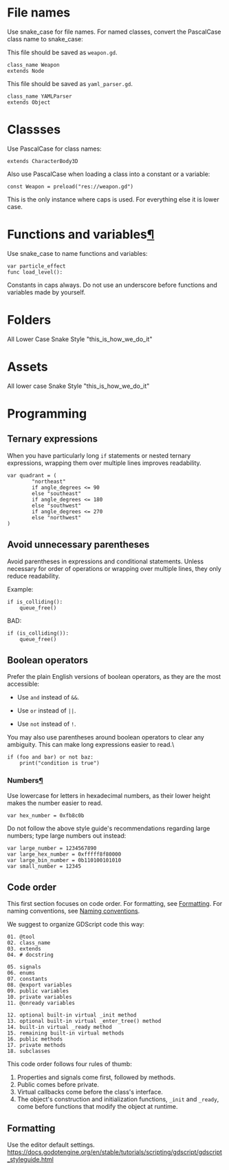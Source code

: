 
# File names

Use snake_case for file names. For named classes, convert the PascalCase class name to snake_case:

 This file should be saved as `weapon.gd`.
```
class_name Weapon
extends Node
```

 This file should be saved as `yaml_parser.gd`.
```
class_name YAMLParser
extends Object
```

# Classses

Use PascalCase for class names:
```
extends CharacterBody3D
```

Also use PascalCase when loading a class into a constant or a variable:
```
const Weapon = preload("res://weapon.gd")
```

This is the only instance where caps is used. For everything else it is lower case.
# Functions and variables[¶](https://docs.godotengine.org/en/stable/tutorials/scripting/gdscript/gdscript_styleguide.html#functions-and-variables "Permalink to this headline")

Use snake_case to name functions and variables:
```
var particle_effect
func load_level():
```

Constants in caps always.
Do not use an underscore before functions and variables made by yourself.

# Folders

All Lower Case
Snake Style "this_is_how_we_do_it"

# Assets

All lower case
Snake Style "this_is_how_we_do_it"
# Programming

## Ternary expressions

When you have particularly long `if` statements or nested ternary expressions, wrapping them over multiple lines improves readability.


```var angle_degrees = 135
var quadrant = (
		"northeast"
		if angle_degrees <= 90
		else "southeast"
		if angle_degrees <= 180
		else "southwest"
		if angle_degrees <= 270
		else "northwest"
)
```

## Avoid unnecessary parentheses

Avoid parentheses in expressions and conditional statements. Unless necessary for order of operations or wrapping over multiple lines, they only reduce readability.

Example:
```
if is_colliding():
	queue_free()
```

BAD:
```
if (is_colliding()):
	queue_free()
```

## Boolean operators

Prefer the plain English versions of boolean operators, as they are the most accessible:

- Use `and` instead of `&&`.
    
- Use `or` instead of `||`.
    
- Use `not` instead of `!`.

You may also use parentheses around boolean operators to clear any ambiguity. This can make long expressions easier to read.\

```
if (foo and bar) or not baz:
	print("condition is true")
```

### Numbers[¶](https://docs.godotengine.org/en/stable/tutorials/scripting/gdscript/gdscript_styleguide.html#numbers "Permalink to this headline")

Use lowercase for letters in hexadecimal numbers, as their lower height makes the number easier to read.

```
var hex_number = 0xfb8c0b
```

Do not follow the above style guide's recommendations regarding large numbers; type large numbers out instead:

```
var large_number = 1234567890
var large_hex_number = 0xfffff8f80000
var large_bin_number = 0b110100101010
var small_number = 12345
```

## Code order

This first section focuses on code order. For formatting, see [Formatting](https://docs.godotengine.org/en/stable/tutorials/scripting/gdscript/gdscript_styleguide.html#formatting). For naming conventions, see [Naming conventions](https://docs.godotengine.org/en/stable/tutorials/scripting/gdscript/gdscript_styleguide.html#naming-conventions).

We suggest to organize GDScript code this way:
```
01. @tool
02. class_name
03. extends
04. # docstring

05. signals
06. enums
07. constants
08. @export variables
09. public variables
10. private variables
11. @onready variables

12. optional built-in virtual _init method
13. optional built-in virtual _enter_tree() method
14. built-in virtual _ready method
15. remaining built-in virtual methods
16. public methods
17. private methods
18. subclasses
```

This code order follows four rules of thumb:

1. Properties and signals come first, followed by methods.
2. Public comes before private.
3. Virtual callbacks come before the class's interface.
4. The object's construction and initialization functions, `_init` and `_ready`, come before functions that modify the object at runtime.

## Formatting

Use the editor default settings.
https://docs.godotengine.org/en/stable/tutorials/scripting/gdscript/gdscript_styleguide.html

